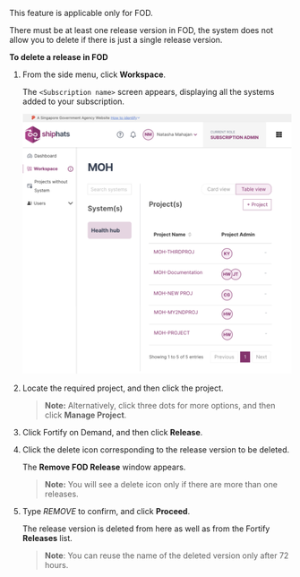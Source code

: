 This feature is applicable only for FOD.

There must be at least one release version in FOD, the system does not allow you to delete if there is just a single release version.

**To delete a release in FOD**


1. From the side menu, click **Workspace**.
    
    The `<Subscription name>` screen appears, displaying all the systems added to your subscription.

    ![view systems](./images/view-systems.png)

1. Locate the required project, and then click the project.

    > **Note:** Alternatively, click three dots for more options, and then click **Manage Project**.

1. Click Fortify on Demand, and then click **Release**.

1. Click the delete icon corresponding to the release version to be deleted.

    The **Remove FOD Release** window appears.

    >**Note:** You will see a delete icon only if there are more than one releases. 

1. Type *REMOVE* to confirm, and click **Proceed**.  

    The release version is deleted from here as well as from the Fortify **Releases** list.

    >**Note**: You can reuse the name of the deleted version only after 72 hours.
